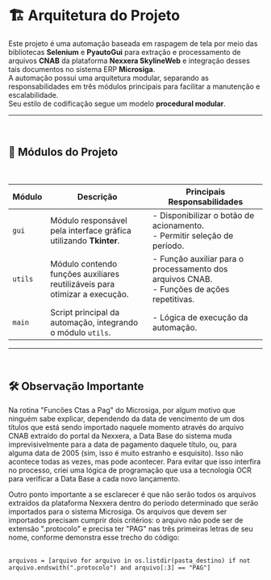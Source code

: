 # 🏗️ Arquitetura do Projeto

Este projeto é uma automação baseada em raspagem de tela por meio das bibliotecas **Selenium** e **PyautoGui** para extração e processamento de arquivos **CNAB** da plataforma **Nexxera SkylineWeb** e integração desses tais documentos no sistema ERP **Microsiga**.  
A automação possui uma arquitetura modular, separando as responsabilidades em três módulos principais para facilitar a manutenção e escalabilidade.  
Seu estilo de codificação segue um modelo **procedural modular**.

---
<br/>


## 📂 Módulos do Projeto
<br/>

| **Módulo**  | **Descrição**  | **Principais Responsabilidades**  |
|-------------|---------------|------------------------------------|
| `gui`       | Módulo responsável pela interface gráfica utilizando **Tkinter**. | - Disponibilizar o botão de acionamento. <br> - Permitir seleção de período. |
| `utils`     | Módulo contendo funções auxiliares reutilizáveis para otimizar a execução. | - Função auxiliar para o processamento dos arquivos CNAB. <br> - Funções de ações repetitivas. |
| `main`   | Script principal da automação, integrando o módulo `utils`. | - Lógica de execução da automação. |

---
<br/>

## 🛠️ Observação Importante

Na rotina "Funcões Ctas a Pag" do Microsiga, por algum motivo que ninguém sabe explicar, dependendo da data de vencimento de um dos títulos que está sendo importado naquele momento através do arquivo CNAB extraído
do portal da Nexxera, a Data Base do sistema muda imprevisivelmente para a data de pagamento daquele título, ou, para alguma data de 2005 (sim, isso é muito estranho e esquisito).
Isso não acontece todas as vezes, mas pode acontecer. Para evitar que isso interfira no processo, criei uma lógica de programação que usa a tecnologia OCR para verificar a Data Base a cada novo lançamento.
<br/>

Outro ponto importante a se esclarecer é que não serão todos os arquivos extraídos da plataforma Nexxera dentro do período determinado que serão importados para o sistema Microsiga. Os arquivos que devem ser importados precisam cumprir dois critérios: o arquivo não pode ser de extensão ".protocolo" e precisa ter "PAG" nas três primeiras letras de seu nome, conforme demonstra esse trecho do código:
<br/>
<br/>
```
arquivos = [arquivo for arquivo in os.listdir(pasta_destino) if not arquivo.endswith(".protocolo") and arquivo[:3] == "PAG"]
```
